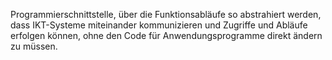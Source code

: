 Programmierschnittstelle, über die Funktionsabläufe so abstrahiert werden, dass IKT-Systeme miteinander kommunizieren und Zugriffe und Abläufe erfolgen können, ohne den Code für Anwendungsprogramme direkt ändern zu müssen.